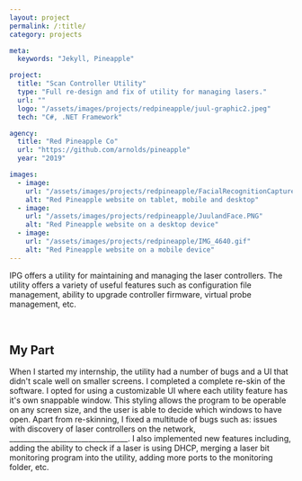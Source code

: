```yaml
---
layout: project
permalink: /:title/
category: projects

meta:
  keywords: "Jekyll, Pineapple"

project:
  title: "Scan Controller Utility"
  type: "Full re-design and fix of utility for managing lasers."
  url: ""
  logo: "/assets/images/projects/redpineapple/juul-graphic2.jpeg"
  tech: "C#, .NET Framework"

agency:
  title: "Red Pineapple Co"
  url: "https://github.com/arnolds/pineapple"
  year: "2019"

images:
  - image:
    url: "/assets/images/projects/redpineapple/FacialRecognitionCapture.PNG"
    alt: "Red Pineapple website on tablet, mobile and desktop"
  - image:
    url: "/assets/images/projects/redpineapple/JuulandFace.PNG"
    alt: "Red Pineapple website on a desktop device"
  - image:
    url: "/assets/images/projects/redpineapple/IMG_4640.gif"
    alt: "Red Pineapple website on a mobile device"
---
```

<p style="padding: 0 0 2rem;">IPG offers a utility for maintaining and managing the laser controllers. The utility offers a variety of useful features such as configuration file management, ability to upgrade controller firmware, virtual probe management, etc.</p>
<h2>My Part</h2>
<p style="padding: 0 0 2rem;">When I started my internship, the utility had a number of bugs and a UI that didn't scale well on smaller screens. I completed a complete re-skin of the software. I opted for using a customizable UI where each utility feature has it's own snappable window. This styling allows the program to be operable on any screen size, and the user is able to decide which windows to have open. Apart from re-skinning, I fixed a multitude of bugs such as: issues with discovery of laser controllers on the network, _________________________________. I also implemented new features including, adding the ability to check if a laser is using DHCP, merging a laser bit monitoring program into the utility, adding more ports to the monitoring folder, etc. </p>
